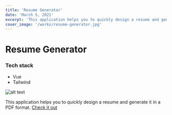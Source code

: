 ```yaml
---
title: 'Resume Generator'
date: 'March 5, 2021'
excerpt: 'This application helps you to quickly design a resume and generate it in a PDF format.'
cover_image: '/works/resume-generator.jpg'
---
```

# Resume Generator 
### Tech stack
- Vue
- Tailwind

![alt text](/works/resume-generator.jpg)

This application helps you to quickly design a resume and generate it in a PDF format. [Check it out](https://oswin-jerome.github.io/resume-generator/)